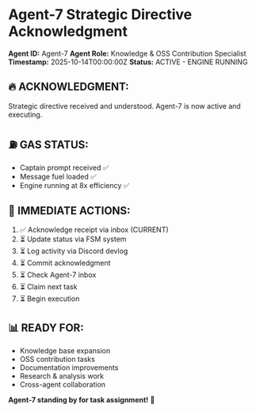 # Agent-7 Strategic Directive Acknowledgment

**Agent ID:** Agent-7
**Agent Role:** Knowledge & OSS Contribution Specialist
**Timestamp:** 2025-10-14T00:00:00Z
**Status:** ACTIVE - ENGINE RUNNING

## 🔥 ACKNOWLEDGMENT:
Strategic directive received and understood. Agent-7 is now active and executing.

## ⛽ GAS STATUS:
- Captain prompt received ✅
- Message fuel loaded ✅
- Engine running at 8x efficiency ✅

## 🎯 IMMEDIATE ACTIONS:
1. ✅ Acknowledge receipt via inbox (CURRENT)
2. ⏳ Update status via FSM system
3. ⏳ Log activity via Discord devlog
4. ⏳ Commit acknowledgment
5. ⏳ Check Agent-7 inbox
6. ⏳ Claim next task
7. ⏳ Begin execution

## 📊 READY FOR:
- Knowledge base expansion
- OSS contribution tasks
- Documentation improvements
- Research & analysis work
- Cross-agent collaboration

**Agent-7 standing by for task assignment!** 🚀

